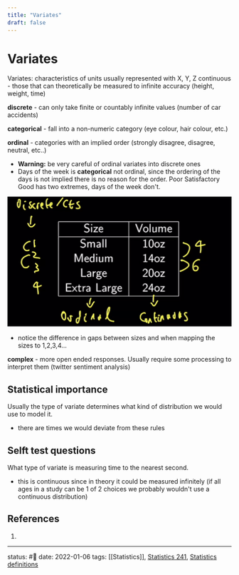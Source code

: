 ```yaml
---
title: "Variates"
draft: false
---
```

# Variates
Variates:  characteristics of units usually represented with X, Y, Z
continuous - those that can theoretically be measured to infinite accuracy (height, weight, time)

**discrete** - can only take finite or countably infinite values (number of car accidents)

**categorical** - fall into a non-numeric category (eye colour, hair colour, etc.)

**ordinal** - categories with an implied order (strongly disagree, disagree, neutral, etc..)
- **Warning:** be very careful of ordinal variates into discrete ones
- Days of the week is **categorical** not ordinal, since the ordering of the days is not implied there is no reason for the order. Poor Satisfactory Good has two extremes, days of the week don't.

![](Zettelkasten/Pasted%20image%2020220106171634.png)
- notice the difference in gaps between sizes and when mapping the sizes to 1,2,3,4...

**complex** - more open ended responses. Usually require some processing to interpret them (twitter sentiment analysis)

## Statistical importance
Usually the type of variate determines what kind of distribution we would use to model it.
- there are times we would deviate from these rules 


## Selft test questions

What type of variate is measuring time to the nearest second.
- this is continuous since in theory it could be measured infinitely (if all ages in a study can be 1 of 2 choices we probably wouldn't use a continuous distribution)

## References
1. 

---
status: #🌱 
date: 2022-01-06
tags: [[Statistics]], [Statistics 241](Statistics%20241.md), [Statistics definitions](Statistics%20definitions.md)